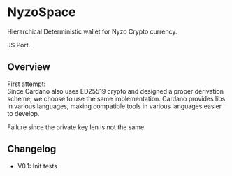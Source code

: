 # NyzoSpace

Hierarchical Deterministic wallet for Nyzo Crypto currency.

JS Port.

## Overview

First attempt:  
Since Cardano also uses ED25519 crypto and designed a proper derivation scheme, we choose to use the same implementation.
Cardano provides libs in various languages, making compatible tools in various languages easier to develop.

Failure since the private key len is not the same.

## Changelog

- V0.1: Init tests

